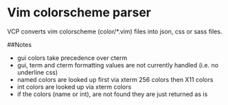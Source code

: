 # Vim colorscheme parser

VCP converts vim colorscheme (color/*.vim) files into json, css or sass files.  

##Notes

- gui colors take precedence over cterm
- gui, term and cterm formatting values are not currently handled (i.e. no underline css)
- named colors are looked up first via xterm 256 colors then X11 colors
- int colors are looked up via xterm colors
- if the colors (name or int), are not found they are just returned as is
